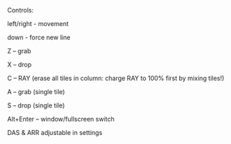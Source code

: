 Controls:

left/right - movement

down - force new line

Z – grab

X – drop

C – RAY (erase all tiles in column: charge RAY to 100% first by mixing tiles!)

A – grab (single tile)

S – drop (single tile)

Alt+Enter – window/fullscreen switch

DAS & ARR adjustable in settings
